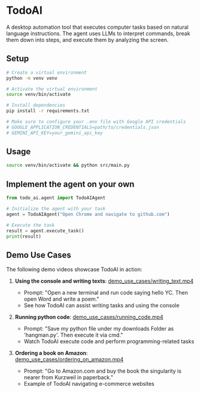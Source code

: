 # TodoAI

A desktop automation tool that executes computer tasks based on natural language instructions. The agent uses LLMs to interpret commands, break them down into steps, and execute them by analyzing the screen.

## Setup

```bash
# Create a virtual environment
python -m venv venv

# Activate the virtual environment
source venv/bin/activate

# Install dependencies
pip install -r requirements.txt

# Make sure to configure your .env file with Google API credentials
# GOOGLE_APPLICATION_CREDENTIALS=path/to/credentials.json
# GEMINI_API_KEY=your_gemini_api_key
```

## Usage

```bash
source venv/bin/activate && python src/main.py
```

## Implement the agent on your own

```python
from todo_ai.agent import TodoAIAgent

# Initialize the agent with your task
agent = TodoAIAgent("Open Chrome and navigate to github.com")

# Execute the task
result = agent.execute_task()
print(result)
```

## Demo Use Cases

The following demo videos showcase TodoAI in action:

1. **Using the console and writing texts**: [demo_use_cases/writing_text.mp4](demo_use_cases/writing_text.mp4)
   - Prompt: "Open a new terminal and run code saying hello YC. Then open Word and write a poem."
   - See how TodoAI can assist writing tasks and using the console

2. **Running python code**: [demo_use_cases/running_code.mp4](demo_use_cases/running_code.mp4)
   - Prompt: "Save my python file under my downloads Folder as 'hangman.py'. Then execute it via cmd."
   - Watch TodoAI execute code and perform programming-related tasks

3. **Ordering a book on Amazon**: [demo_use_cases/ordering_on_amazon.mp4](demo_use_cases/ordering_on_amazon.mp4)
   - Prompt: "Go to Amazon.com and buy the book the singularity is nearer from Kurzweil in paperback."
   - Example of TodoAI navigating e-commerce websites
